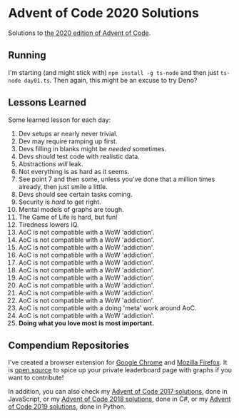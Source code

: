 # Advent of Code 2020 Solutions

Solutions to [the 2020 edition of Advent of Code](https://adventofcode.com/2020).

## Running

I'm starting (and might stick with) `npm install -g ts-node` and then just `ts-node day01.ts`.
Then again, this might be an excuse to try Deno?

## Lessons Learned

Some learned lesson for each day:

1. Dev setups ar nearly never trivial.
2. Dev may require ramping up first.
3. Devs filling in blanks might be _needed_ sometimes.
4. Devs should test code with realistic data.
5. Abstractions _will_ leak.
6. Not everything is as hard as it seems.
7. See point 7 and then some, unless you've done that a million times already, then just smile a little.
8. Devs should see certain tasks coming.
9. Security is _hard_ to get right.
10. Mental models of graphs are tough.
11. The Game of Life is hard, but fun!
12. Tiredness lowers IQ.
13. AoC is not compatible with a WoW 'addiction'.
14. AoC is not compatible with a WoW 'addiction'.
15. AoC is not compatible with a WoW 'addiction'.
16. AoC is not compatible with a WoW 'addiction'.
17. AoC is not compatible with a WoW 'addiction'.
18. AoC is not compatible with a WoW 'addiction'.
19. AoC is not compatible with a WoW 'addiction'.
20. AoC is not compatible with a WoW 'addiction'.
21. AoC is not compatible with a WoW 'addiction'.
22. AoC is not compatible with a WoW 'addiction'.
23. AoC is not compatible with a doing 'meta' work around AoC.
24. AoC is not compatible with a WoW 'addiction'.
25. **Doing what you love most is most important.**

## Compendium Repositories

I've created a browser extension for [Google Chrome](https://chrome.google.com/webstore/detail/ipbomkmbokofodhhjpipflmdplipblbe) and [Mozilla Firefox](https://addons.mozilla.org/en-US/firefox/addon/advent-of-code-charts/).
It is [open source](https://github.com/jeroenheijmans/advent-of-code-charts) to spice up your private leaderboard page with graphs if you want to contribute!

In addition, you can also check my [Advent of Code 2017 solutions](https://github.com/jeroenheijmans/advent-of-code-2017), done in JavaScript, or my [Advent of Code 2018 solutions](https://github.com/jeroenheijmans/advent-of-code-2018), done in C#, or my [Advent of Code 2019 solutions](https://github.com/jeroenheijmans/advent-of-code-2019), done in Python.
